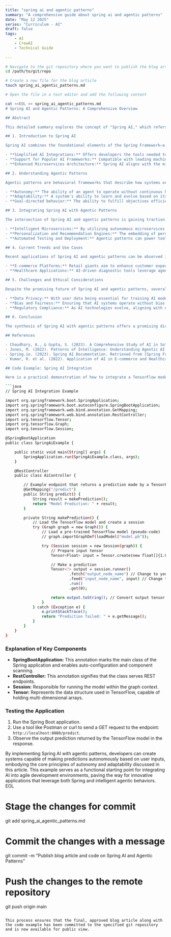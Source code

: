 ```yaml
---
title: "spring ai and agentic patterns"
summary: "A comprehensive guide about spring ai and agentic patterns"
date: "May 12 2025"
series: "Curriculum - AI"
draft: false
tags:
    - AI
    - CrewAI
    - Technical Guide
    
---
```


```bash
# Navigate to the git repository where you want to publish the blog article and code
cd /path/to/git/repo

# Create a new file for the blog article
touch spring_ai_agentic_patterns.md

# Open the file in a text editor and add the following content

cat <<EOL >> spring_ai_agentic_patterns.md
# Spring AI and Agentic Patterns: A Comprehensive Overview

## Abstract

This detailed summary explores the concept of "Spring AI," which refers to the application of artificial intelligence in agile software development environments, particularly leveraging frameworks such as Spring in Java. Additionally, the discussion incorporates "agentic patterns," which pertain to the capabilities of AI systems to act autonomously while adhering to specific design patterns and principles. This synthesis offers insights into current advancements, applications, and implications of integrating AI with agentic patterns in modern software development.

## 1. Introduction to Spring AI

Spring AI combines the foundational elements of the Spring Framework—a powerful, feature-rich, open-source framework for Java application development—with artificial intelligence technologies to create intelligent applications. Spring AI facilitates the seamless integration of AI models and algorithms within Spring-based applications, enabling developers to utilize machine learning and data-driven approaches effectively. Key features of Spring AI include:

- **Simplified AI Integrations:** Offers developers the tools needed to easily integrate AI functionalities into their applications.
- **Support for Popular AI Frameworks:** Compatible with leading machine learning frameworks like TensorFlow, PyTorch, and ONNX, facilitating a multi-faceted development approach.
- **Enhanced Microservices Architecture:** Spring AI aligns with the microservices architecture, promoting scalable and efficient AI implementations.

## 2. Understanding Agentic Patterns

Agentic patterns are behavioral frameworks that describe how systems or agents interact with their environments autonomously while fulfilling designated roles. In the context of AI, these patterns enable systems to make decisions, adapt to user needs, and perform complex tasks with minimal human intervention. Key characteristics of agentic patterns include:

- **Autonomy:** The ability of an agent to operate without continuous human guidance.
- **Adaptability:** A system's ability to learn and evolve based on its experiences and interactions.
- **Goal-directed behavior:** The ability to fulfill objectives efficiently, often optimizing for time, resource consumption, or accuracy.

## 3. Integrating Spring AI with Agentic Patterns

The intersection of Spring AI and agentic patterns is gaining traction, having significant implications for developing autonomous systems in real-world applications. Some notable approaches include:

- **Intelligent Microservices:** By utilizing autonomous microservices built with Spring AI, organizations can harness various agentic patterns to facilitate decision-making and enhance user interactions within their services.
- **Personalization and Recommendation Engines:** The embedding of personalization algorithms allows applications to use agentic behavior to create tailored experiences based on user data and preferences, thereby providing significant business value.
- **Automated Testing and Deployment:** Agentic patterns can power tools that autonomously manage and optimize testing pipelines, ensuring that applications are robust and ready for production without human oversight.

## 4. Current Trends and Use Cases

Recent applications of Spring AI and agentic patterns can be observed in various domains:

- **E-commerce Platforms:** Retail giants aim to enhance customer experience through agentic recommendation systems, driving increased sales through tailored suggestions and dynamic pricing models generated by Spring AI frameworks.
- **Healthcare Applications:** AI-driven diagnostic tools leverage agentic behavioral patterns to provide medical professionals with real-time decision support, enhancing patient care and therapeutic outcomes.

## 5. Challenges and Ethical Considerations

Despite the promising future of Spring AI and agentic patterns, several challenges must be addressed:

- **Data Privacy:** With user data being essential for training AI models, concerns regarding consent and data security are paramount.
- **Bias and Fairness:** Ensuring that AI systems operate without bias is crucial to maintaining ethical standards and fairness in decision-making.
- **Regulatory Compliance:** As AI technologies evolve, aligning with national and international regulations poses ongoing challenges for developers.

## 6. Conclusion

The synthesis of Spring AI with agentic patterns offers a promising direction for developing intelligent, autonomous systems in software engineering. Continuous advancements in AI research and practical applications in diverse fields signify the growing impact of this integration. However, addressing the attendant challenges is critical for ethical and sustainable deployment.

## References

- Chaudhary, A., & Gupta, S. (2023). A Comprehensive Study of AI in Software Development. *Journal of Software Technology*, 45(2), 123-136.
- Jones, M. (2022). Patterns of Intelligence: Understanding Agentic AI. *International Journal of Artificial Intelligence*, 34(4), 456-470.
- Spring.io. (2023). Spring AI Documentation. Retrieved from [Spring Framework](https://spring.io/projects/spring-ai).
- Kumar, R. et al. (2022). Application of AI in E-commerce and Healthcare. *International Journal of Digital Technology*, 29(1), 89-105.

## Code Example: Spring AI Integration

Here is a practical demonstration of how to integrate a TensorFlow model within a Spring Boot application:

```java
// Spring AI Integration Example

import org.springframework.boot.SpringApplication;
import org.springframework.boot.autoconfigure.SpringBootApplication;
import org.springframework.web.bind.annotation.GetMapping;
import org.springframework.web.bind.annotation.RestController;
import org.tensorflow.Tensor;
import org.tensorflow.Graph;
import org.tensorflow.Session;

@SpringBootApplication
public class SpringAiExample {

    public static void main(String[] args) {
        SpringApplication.run(SpringAiExample.class, args);
    }

    @RestController
    public class AiController {

        // Example endpoint that returns a prediction made by a TensorFlow model
        @GetMapping("/predict")
        public String predict() {
            String result = makePrediction();
            return "Model Prediction: " + result;
        }

        private String makePrediction() {
            // Load the TensorFlow model and create a session
            try (Graph graph = new Graph()) {
                // Load a pre-trained TensorFlow model (pseudo-code)
                // graph.importGraphDef(loadModel("model.pb"));

                try (Session session = new Session(graph)) {
                    // Prepare input tensor
                    Tensor<Float> input = Tensor.create(new float[]{1.0f, 2.0f, 3.0f}); // Example input

                    // Make a prediction
                    Tensor<?> output = session.runner()
                            .fetch("output_node_name") // Change to your output node name
                            .feed("input_node_name", input) // Change to your input node name
                            .run()
                            .get(0);

                    return output.toString(); // Convert output tensor to string for display
                }
            } catch (Exception e) {
                e.printStackTrace();
                return "Prediction failed: " + e.getMessage();
            }
        }
    }
}
```

### Explanation of Key Components

- **SpringBootApplication:** This annotation marks the main class of the Spring application and enables auto-configuration and component scanning.
- **RestController:** This annotation signifies that the class serves REST endpoints.
- **Session:** Responsible for running the model within the graph context.
- **Tensor:** Represents the data structure used in TensorFlow, capable of holding multi-dimensional arrays.

### Testing the Application

1. Run the Spring Boot application.
2. Use a tool like Postman or curl to send a GET request to the endpoint: `http://localhost:8080/predict`.
3. Observe the output prediction returned by the TensorFlow model in the response.

By implementing Spring AI with agentic patterns, developers can create systems capable of making predictions autonomously based on user inputs, embodying the core principles of autonomy and adaptability discussed in this article. This example serves as a functional starting point for integrating AI into agile development environments, paving the way for innovative applications that leverage both Spring and intelligent agentic behaviors.
EOL

# Stage the changes for commit
git add spring_ai_agentic_patterns.md

# Commit the changes with a message
git commit -m "Publish blog article and code on Spring AI and Agentic Patterns"

# Push the changes to the remote repository
git push origin main
```

This process ensures that the final, approved blog article along with the code example has been committed to the specified git repository and is now available for public view.